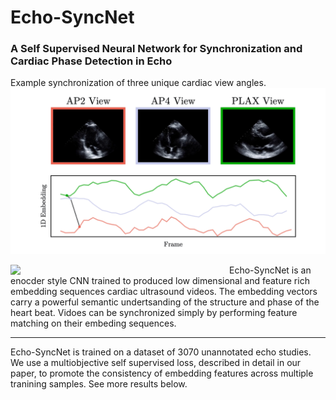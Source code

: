 # Echo-SyncNet
### A Self Supervised Neural Network for Synchronization and Cardiac Phase Detection in Echo

Example synchronization of three unique cardiac view angles.
![](resources/ap2ap4plax-sync.gif)

<img align="left" src="https://i.imgur.com/kIgSMsO.png" width="350"/> Echo-SyncNet is an enocder style CNN trained to produced low dimensional and feature rich embedding sequences cardiac ultrasound videos. The embedding vectors carry a powerful semantic undertsanding of the structure and phase of the heart beat. Vidoes can be synchronized simply by performing feature matching on their embeding sequences. 
___
Echo-SyncNet is trained on a dataset of 3070 unannotated echo studies. We use a multiobjective self supervised loss, described in detail in our paper, to promote the consistency of embedding features across multiple tranining samples. See more results below.




